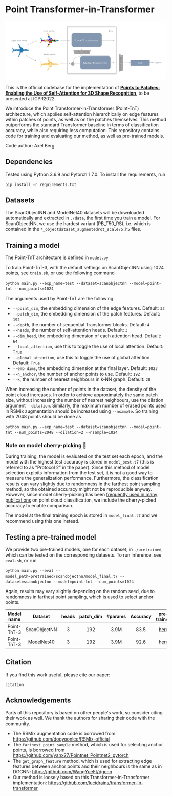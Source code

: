 # Point Transformer-in-Transformer

![](./point-tnt.png)


This is the official codebase for the implementation of **[Points to Patches: Enabling the Use of Self-Attention for 3D Shape Recognition](linktoarxiv)**, to be presented at ICPR2022.

We introduce the Point Transformer-in-Transformer (Point-TnT) architecture, which applies self-attention hierarchically on edge features within patches of points, as well as on the patches themselves. This method outperforms the standard Transformer baseline in terms of classification accuracy, while also requiring less computation. This repository contains code for training and evaluating our method, as well as pre-trained models.

Code author: Axel Berg

## Dependencies

Tested using Python 3.6.9 and Pytorch 1.7.0. To install the requirements, run

`pip install -r requirements.txt`

## Datasets

The ScanObjectNN and ModelNet40 datasets will be downloaded automatically and extracted in `./data`, the first time you train a model. For ScanObjectNN, we use the hardest variant (PB_T50_RS), i.e. which is contained in the `*_objectdataset_augmentedrot_scale75.h5` files.

## Training a model

The Point-TnT architecture is defined in `model.py`

To train Point-TnT-3, with the default settings on ScanObjectNN using 1024 points, see `train.sh`, or use the following command

`python main.py --exp_name=test --dataset=scanobjectnn --model=point-tnt --num_points=1024`

The arguments used by Point-TnT are the following:

- `--point_dim`, the embedding dimension of the edge features. Default: `32`
- `--patch_dim`, the embedding dimension of the patch features. Default: `192`
- `--depth`, the number of sequential Transformer blocks. Default: `4`
- `--heads`, the number of self-attention heads. Default: `3`
- `--dim_head`, the embedding dimension of each attention head. Default: `64`
- `--local_attention`, use this to toggle the use of local attention. Default: `True`
- `--global_attention`, use this to toggle the use of global attention. Default: `True`
- `--emb_dims`, the embedding dimension at the final layer. Default: `1023`
- `--n_anchor`, the number of anchor points to use. Default: `192`
- `--k`, the number of nearest neighbours in k-NN graph. Default: `20`

When increasing the number of points in the dataset, the density of the point cloud increases. In order to achieve approximately the same patch size, without increasing the number of nearest neighbours, use the dilation argument `--dilation`. Similarly, the maximum number of erased points used in RSMix augmentation should be increased using `--nsample`. So training with 2048 points should be done as

`python main.py --exp_name=test --dataset=scanobjectnn --model=point-tnt --num_points=2048 --dilation=2 --nsample=1024`

### Note on model cherry-picking :cherries:

During training, the model is evaluated on the test set each epoch, and the model with the highest test accuracy is stored in `model_best.t7` (this is referred to as "Protocol 2" in the paper). Since this method of model selection exploits information from the test set, it is not a good way to measure the generalization performance. Furthermore, the classification results can vary slightly due to randomness in the farthest point sampling method, so the obtained accuracy might not be reproducible anyway. However, since model cherry-picking has been [frequently used in many publications](https://arxiv.org/pdf/2106.05304v1.pdf) on point cloud classification, we include the cherry-picked accuracy to enable comparison.

The model at the final training epoch is stored in `model_final.t7` and we recommend using this one instead.

## Testing a pre-trained model

We provide two pre-trained models, one for each dataset, in `./pretrained`, which can be tested on the corresponding datasets. To run inference, see `eval.sh`, or run

`python main.py --eval --model_path=pretrained/scanobjectnn/model_final.t7 --dataset=scanobjectnn --model=point-tnt --num_points=1024`

Again, results may vary slightly depending on the random seed, due to randomness in farthest point sampling, which is used to select anchor points.

|Model name|Dataset|heads|patch_dim|#params|Accuracy|pre-trained|
|:-:|:-:|:-:|:-:|:-:|:-:|:-:|
|Point-TnT-3|ScanObjectNN|3|192|3.9M|83.5|[here](pretrained/scanobjectnn)|
|Point-TnT-3|ModelNet40|3|192|3.9M|92.6|[here](pretrained/modelnet40)|

## Citation

If you find this work useful, please cite our paper:

````
citation
````

## Acknowledgements

Parts of this repository is based on other people's work, so consider citing their work as well. We thank the authors for sharing their code with the community.

- The RSMix augmentation code is borrowed from https://github.com/dogyoonlee/RSMix-official
- The `farthest_point_sample` method, which is used for selecting anchor points, is borrowed from https://github.com/yanx27/Pointnet_Pointnet2_pytorch
- The `get_graph_feature` method, which is used for extracting edge features between anchor points and their neighbours is the same as in DGCNN: https://github.com/WangYueFt/dgcnn
- Our method is loosely based on this Transformer-in-Transformer implementation: https://github.com/lucidrains/transformer-in-transformer
